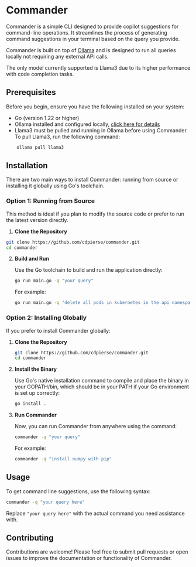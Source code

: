 # Commander

Commander is a simple CLI designed to provide copilot suggestions for command-line operations. It streamlines the process of generating command suggestions in your terminal based on the query you provide.

Commander is built on top of [Ollama](https://ollama.com) and is designed to run all queries locally not requiring any external API calls.

The only model currently supported is Llama3 due to its higher performance with code completion tasks.

## Prerequisites

Before you begin, ensure you have the following installed on your system:

- Go (version 1.22 or higher)
- Ollama installed and configured locally, [click here for details](https://ollama.com)
- Llama3 must be pulled and running in Ollama before using Commander. To pull Llama3, run the following command:

```bash
    ollama pull llama3
```

## Installation

There are two main ways to install Commander: running from source or installing it globally using Go's toolchain.

### Option 1: Running from Source

This method is ideal if you plan to modify the source code or prefer to run the latest version directly.

1. **Clone the Repository**

```bash
git clone https://github.com/cdpierse/commander.git
cd commander
```

2. **Build and Run**

   Use the Go toolchain to build and run the application directly:

   ```bash
   go run main.go -q "your query"
   ```

   For example:

   ```bash
   go run main.go -q "delete all pods in kubernetes in the api namespace"
   ```

### Option 2: Installing Globally

If you prefer to install Commander globally:

1. **Clone the Repository**

   ```bash
   git clone https://github.com/cdpierse/commander.git
   cd commander
   ```

2. **Install the Binary**

   Use Go's native installation command to compile and place the binary in your GOPATH/bin, which should be in your PATH if your Go environment is set up correctly:

   ```bash
   go install .
   ```

3. **Run Commander**

   Now, you can run Commander from anywhere using the command:

   ```bash
   commander -q "your query"
   ```

   For example:

   ```bash
   commander -q "install numpy with pip"
   ```

## Usage

To get command line suggestions, use the following syntax:

```bash
commander -q "your query here"
```

Replace `"your query here"` with the actual command you need assistance with.

## Contributing

Contributions are welcome! Please feel free to submit pull requests or open issues to improve the documentation or functionality of Commander.
